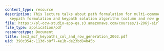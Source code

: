 ```yaml
---
content_type: resource
description: This lecture talks about path formulation for multi-commodity flow problems,
  keypath formulation and keypath solution algorithm (column and row generation).
file: https://ol-ocw-studio-app-qa.s3.amazonaws.com/courses/1-206j-airline-schedule-planning-spring-2003/390c354c113db8f74e1bde23bd84b45b_lec3_mcf_keypaths_col_and_row_generation_2003.pdf
file_type: application/pdf
resourcetype: Document
title: lec3_mcf_keypaths_col_and_row_generation_2003.pdf
uid: 390c354c-113d-b8f7-4e1b-de23bd84b45b
---
```

